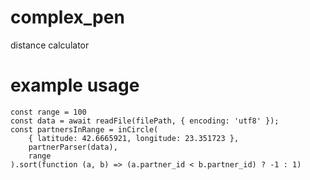 # complex_pen
distance calculator

# example usage
```
const range = 100
const data = await readFile(filePath, { encoding: 'utf8' });
const partnersInRange = inCircle(
    { latitude: 42.6665921, longitude: 23.351723 },
    partnerParser(data),
    range
).sort(function (a, b) => (a.partner_id < b.partner_id) ? -1 : 1)
```